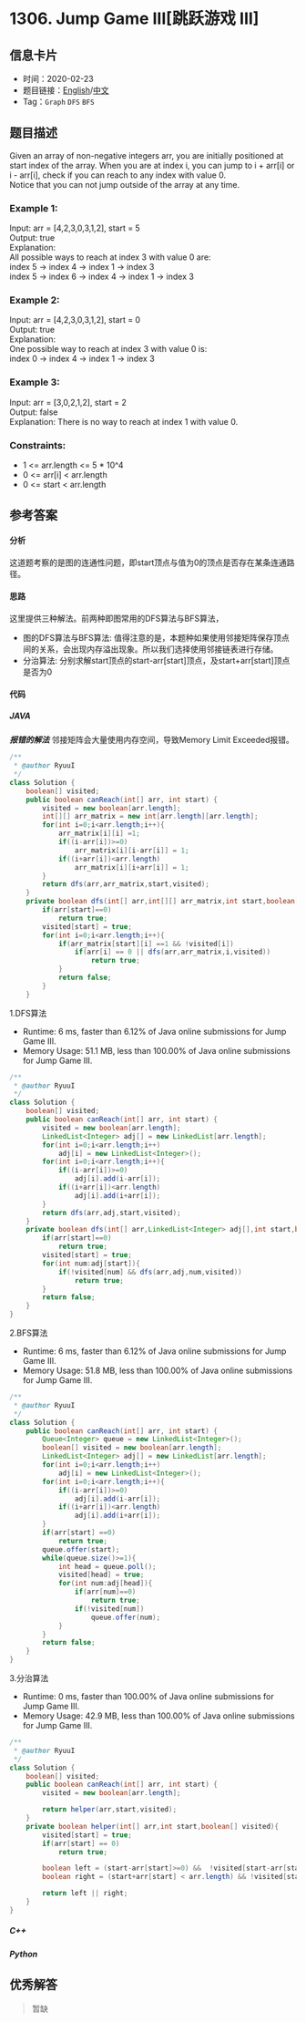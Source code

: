 # 1306. Jump Game III[跳跃游戏 III]

## 信息卡片

* 时间：2020-02-23
* 题目链接：[English](https://leetcode.com/problems/jump-game-iii/)/[中文](https://leetcode-cn.com/problems/jump-game-iii/)
* Tag：`Graph` `DFS` `BFS`
## 题目描述
Given an array of non-negative integers arr, you are initially positioned at start index of the array. When you are at index i, you can jump to i + arr[i] or i - arr[i], check if you can reach to any index with value 0.  
Notice that you can not jump outside of the array at any time.  

### Example 1:  
Input: arr = [4,2,3,0,3,1,2], start = 5  
Output: true  
Explanation:  
All possible ways to reach at index 3 with value 0 are:  
index 5 -> index 4 -> index 1 -> index 3  
index 5 -> index 6 -> index 4 -> index 1 -> index 3  

### Example 2:  
Input: arr = [4,2,3,0,3,1,2], start = 0  
Output: true  
Explanation:  
One possible way to reach at index 3 with value 0 is:  
index 0 -> index 4 -> index 1 -> index 3 

### Example 3: 
Input: arr = [3,0,2,1,2], start = 2  
Output: false  
Explanation: There is no way to reach at index 1 with value 0.  

### Constraints:
* 1 <= arr.length <= 5 * 10^4
* 0 <= arr[i] < arr.length
* 0 <= start < arr.length  


## 参考答案   


#### 分析

这道题考察的是图的连通性问题，即start顶点与值为0的顶点是否存在某条连通路径。

#### 思路
这里提供三种解法。前两种即图常用的DFS算法与BFS算法，
* 图的DFS算法与BFS算法: 值得注意的是，本题种如果使用邻接矩阵保存顶点间的关系，会出现内存溢出现象。所以我们选择使用邻接链表进行存储。
* 分治算法: 分别求解start顶点的start-arr[start]顶点，及start+arr[start]顶点是否为0

#### 代码

##### JAVA
***报错的解法***
邻接矩阵会大量使用内存空间，导致Memory Limit Exceeded报错。
```Java
/**
 * @author RyuuI
 */
class Solution {
	boolean[] visited;
	public boolean canReach(int[] arr, int start) {
		visited = new boolean[arr.length];
		int[][] arr_matrix = new int[arr.length][arr.length];
		for(int i=0;i<arr.length;i++){
			arr_matrix[i][i] =1;
			if((i-arr[i])>=0)
				arr_matrix[i][i-arr[i]] = 1;
			if((i+arr[i])<arr.length)
				arr_matrix[i][i+arr[i]] = 1;
		}
		return dfs(arr,arr_matrix,start,visited);
	}
	private boolean dfs(int[] arr,int[][] arr_matrix,int start,boolean[] visited){
		if(arr[start]==0)
			return true;
		visited[start] = true;
		for(int i=0;i<arr.length;i++){
			if(arr_matrix[start][i] ==1 && !visited[i])
				if(arr[i] == 0 || dfs(arr,arr_matrix,i,visited))
					return true;
			}
			return false;
		}
	}
```

1.DFS算法

* Runtime: 6 ms, faster than 6.12% of Java online submissions for Jump Game III.
* Memory Usage: 51.1 MB, less than 100.00% of Java online submissions for Jump Game III.

```Java
/**
 * @author RyuuI
 */
class Solution {	
	boolean[] visited;
	public boolean canReach(int[] arr, int start) {
		visited = new boolean[arr.length];
		LinkedList<Integer> adj[] = new LinkedList[arr.length];
		for(int i=0;i<arr.length;i++)
			adj[i] = new LinkedList<Integer>();
		for(int i=0;i<arr.length;i++){
			if((i-arr[i])>=0)
				adj[i].add(i-arr[i]);
			if((i+arr[i])<arr.length)
				adj[i].add(i+arr[i]);
		}
		return dfs(arr,adj,start,visited);
	}
	private boolean dfs(int[] arr,LinkedList<Integer> adj[],int start,boolean[] visited){
		if(arr[start]==0)
			return true;
		visited[start] = true;
		for(int num:adj[start]){
			if(!visited[num] && dfs(arr,adj,num,visited))
				return true;
		}
		return false;
	}
}
```

2.BFS算法

* Runtime: 6 ms, faster than 6.12% of Java online submissions for Jump Game III.
* Memory Usage: 51.8 MB, less than 100.00% of Java online submissions for Jump Game III.

```Java
/**
 * @author RyuuI
 */
class Solution {	
	public boolean canReach(int[] arr, int start) {
		Queue<Integer> queue = new LinkedList<Integer>();
		boolean[] visited = new boolean[arr.length];
		LinkedList<Integer> adj[] = new LinkedList[arr.length];
		for(int i=0;i<arr.length;i++)
			adj[i] = new LinkedList<Integer>();
		for(int i=0;i<arr.length;i++){
			if((i-arr[i])>=0)
				adj[i].add(i-arr[i]);
			if((i+arr[i])<arr.length)
				adj[i].add(i+arr[i]);
		}
		if(arr[start] ==0)
			return true;
		queue.offer(start);
		while(queue.size()>=1){
			int head = queue.poll();
			visited[head] = true;
			for(int num:adj[head]){
				if(arr[num]==0)
					return true;
				if(!visited[num])
					queue.offer(num);
			}
		}
		return false;
	}
}
```

3.分治算法

* Runtime: 0 ms, faster than 100.00% of Java online submissions for Jump Game III.
* Memory Usage: 42.9 MB, less than 100.00% of Java online submissions for Jump Game III.

```Java
/**
 * @author RyuuI
 */
class Solution {
	boolean[] visited;
	public boolean canReach(int[] arr, int start) {
		visited = new boolean[arr.length];

		return helper(arr,start,visited);
	}
	private boolean helper(int[] arr,int start,boolean[] visited){
		visited[start] = true;
		if(arr[start] == 0)
			return true;

		boolean left = (start-arr[start]>=0) &&  !visited[start-arr[start]] && helper(arr,start-arr[start],visited);
		boolean right = (start+arr[start] < arr.length) && !visited[start+arr[start]] && helper(arr,start+arr[start],visited);

		return left || right;
	}
}
```

##### C++


##### Python


## 优秀解答

>暂缺
